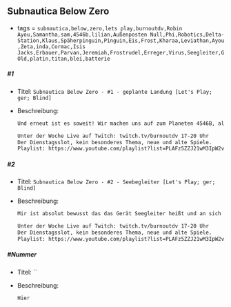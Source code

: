 ## Subnautica Below Zero

* tags = `subnautica,below,zero,lets play,burnoutdv,Robin Ayou,Samantha,sam,4546b,lilian,Außenposten Null,Phi,Robotics,Delta-Station,Klaus,Späherpinguin,Pinguin,Eis,Frost,Kharaa,Leviathan,Ayou,Zeta,inda,Cormac,Isis Jacks,Erbauer,Parvan,Jeremiah,Frostrudel,Erreger,Virus,Seegleiter,GOld,platin,titan,blei,batterie`

##### #1

* Titel: `Subnautica Below Zero - #1 - geplante Landung [Let's Play; ger; Blind]`

* Beschreibung:

  ```markdown
  Und erneut ist es soweit! Wir machen uns auf zum Planeten 4546B, allgemein bekannt für seine reichhaltige und diverse Fauna. Außerdem für Alien Bauwerken und tödlichen Bakterien. Unabhängig davon sind wir dieses Mal nicht im Auftrag von Alterra unterwegs sondern als eine Person namens Robin. Anscheinend haben wir zwischenzeitlich unsere Schwester verloren bzw. angeblich ist sie auf diesen Planeten gestorben. Da Alterra nicht unbedingt für ihren Hang zur Wahrheit bekannt ist wollen wir doch lieber selber nachschauen. Allerdings sind wir dieses Mal auf einen anderen Teiles des Wasserplaneten. Wir kannten ja aus dem Vorgänger den Vulkankessel dessen natürliche Hitzequelle sich die unbekannten Aliens als Energiequelle zu nutze gemacht haben. Hitze wird es wohl dieses Mal nicht geben, stattdessen viel mehr von diesen Eis-Zeug. Wir befinden uns nämlich am Pol. Nehme ich jetzt einmal an, auf jeden Fall gibt es hier eine Menge Eis und Temperatur ist etwas das wir jetzt aktiv beachten müssen. Dann mal hinein ins kühle Nass!
  
  Unter der Woche Live auf Twitch: twitch.tv/burnoutdv 17-20 Uhr
  Der Dienstagsslot, kein besonderes Thema, neue und alte Spiele.
  Playlist: https://www.youtube.com/playlist?list=PLAFz5ZZJ21wM3IpW2v4v9iq5hgimkmjrj
  ```

##### #2

* Titel: `Subnautica Below Zero - #2 - Seebegleiter [Let's Play; ger; Blind]`

* Beschreibung:

  ```markdown
  Mir ist absolut bewusst das das Gerät Seegleiter heißt und an sich auch nur ein nützliches Werkzeug ist mit dem man durch die Ozeane gleiten kann ohne dabei Waden wie ein Tour-de-France Fahrer zu kriegen. Ich möchte übrigens auch betonen das wir dieses Mal schon nach nur 30 Minuten alles gefunden haben was wir für ein grundlegendes Leben in Subnautica brauchen. In der ersten Installation war ich wesentlich verwirrter und auch wesentlich weniger erfolgreich. Zu den Dingen die absolut notwendig für den großen Erfolg sind gehört übrigens auch besagter Seegleiter und eigentlich ist er wirklich ein Seebegleiter, schließlich begleitet er uns quasi auf jeden Schritt im Spiel. Das Einzige was uns jetzt noch davon abhält die Tiefsee zu erkunden ist also ein wenig Sauerstoff, eine Seemotte (die es in diesem Teil wohl nicht mehr gibt) und vielleicht auch noch der gute alte Krebsanzug. Wie dem aber auch sei, heute beginnen wir erst einmal mit dem Seegleiter und alles Andere kommt bestimmt früher oder später auch noch für uns.
  
  Unter der Woche Live auf Twitch: twitch.tv/burnoutdv 17-20 Uhr
  Der Dienstagsslot, kein besonderes Thema, neue und alte Spiele.
  Playlist: https://www.youtube.com/playlist?list=PLAFz5ZZJ21wM3IpW2v4v9iq5hgimkmjrj
  ```

##### #Nummer

* Titel: ``

* Beschreibung:

  ```markdown
  Hier
  ```